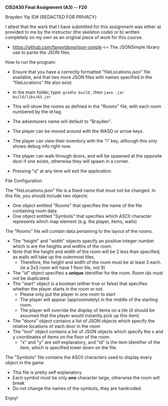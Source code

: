 **CIS2430 Final Assignment (A3) -- F20**

Brayden Yip
ID# {REDACTED FOR PRIVACY}

I attest that the work that I have submitted for this assignment was either a) provided to me by the instructor (the skeleton code)
or b) written completely on my own as an original piece of work for this course.

- https://github.com/fangyidong/json-simple <= The JSONSimple library use to parse the JSON files.

How to run the program:

- Ensure that you have a correctly formatted "fileLocations.json" file available, and that two more JSON files with names specified in the "fileLocations" file also exist.
- In the main folder, type:
`gradle build` , then
`java -jar build/libs/A3.jar`

- This will show the rooms as defined in the "Rooms" file, with each room numbered by the id tag.
- The adventurers name will default to "Brayden".
- The player can be moved around with the WASD or arrow keys.
- The player can view their inventory with the "i" key, although this only shows debug info right now.
- The player can walk through doors, and will be spawned at the opposite door if one exists, otherwise they will spawn in a corner.
- Pressing "q" at any time will exit the application.


File Configuration

The "fileLocations.json" file is a fixed name that must not be changed. In this file, you should include two objects:
- One object entitled "Rooms" that specifies the name of the file containing room data
- One object entitled "Symbols" that specifies which ASCII character represents which map element (e.g. the player, items, walls)

The "Rooms" file will contain data pertaining to the layout of the rooms.
- The "height" and "width" objects specify an positive integer number which is are the heights and widths of the room.
- Note that the height and width of the room will be 2 less than specified, as walls will take up the outermost tiles.
    - Therefore, the height and width of the room must be at least 3 each. (ie a 3x3 room will have 1 floor tile, not 9)
- The "id" object specifies a **unique** identifier for the room. Room ids must not be duplicated.
- The "start" object is a boolean (either true or false) that specifies whether the player starts in the room or not.
    - Please only put the player in one room to start
    - The player will appear (approximately) in the middle of the starting room.
    - The player will override the display of items on a tile (it should be assumed that the player would instantly pick up this item)
- The "doors" object contains a list of JSON objects which specify the relative locations of each door in the room
- The "loot" object contains a list of JSON objects which specify the x and y coordinates of items on the floor of the room.
    - "x" and "y" are self explanatory, and "id" is the item identifier of the item, which is specified lower down on the file.

The "Symbols" file contains the ASCII characters used to display every object in the game
- This file is pretty self explanatory.
- Each symbol must be only **one** character large, otherwise the room will break
- Do not change the names of the symbols, they are hardcoded.


Enjoy!
